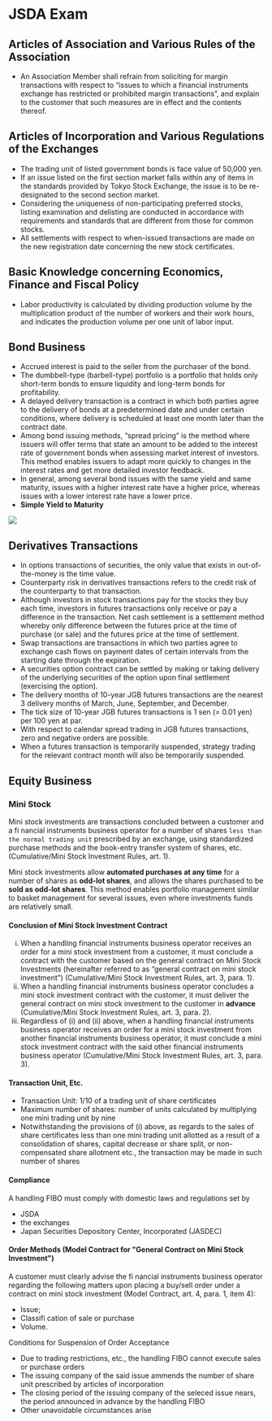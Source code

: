 # JSDA Exam

## Articles of Association and Various Rules of the Association

- An Association Member shall refrain from soliciting for margin transactions with respect to “issues to which a financial instruments exchange has restricted or prohibited margin transactions”, and explain to the customer that such measures are in effect and the contents thereof.

## Articles of Incorporation and Various Regulations of the Exchanges

- The trading unit of listed government bonds is face value of 50,000 yen.
- If an issue listed on the first section market falls within any of items in the standards provided by Tokyo Stock Exchange, the issue is to be re-designated to the second section market.
- Considering the uniqueness of non-participating preferred stocks, listing examination and delisting are conducted in accordance with requirements and standards that are different from those for common stocks.
- All settlements with respect to when-issued transactions are made on the new registration date concerning the new stock certificates.

## Basic Knowledge concerning Economics, Finance and Fiscal Policy

- Labor productivity is calculated by dividing production volume by the multiplication product of the number of workers and their work hours, and indicates the production volume per one unit of labor input.

## Bond Business

- Accrued interest is paid to the seller from the purchaser of the bond.
- The dumbbell-type (barbell-type) portfolio is a portfolio that holds only short-term bonds to ensure liquidity and long-term bonds for profitability.
- A delayed delivery transaction is a contract in which both parties agree to the delivery of bonds at a predetermined date and under certain conditions, where delivery is scheduled at least one month later than the contract date.
- Among bond issuing methods, “spread pricing” is the method where issuers will offer terms that state an amount to be added to the interest rate of government bonds when assessing market interest of investors. This method enables issuers to adapt more quickly to changes in the interest rates and get more detailed investor feedback.
- In general, among several bond issues with the same yield and same maturity, issues with a higher interest rate have a higher price, whereas issues with a lower interest rate have a lower price.
- **Simple Yield to Maturity**

<img src="https://render.githubusercontent.com/render/math?math=SYTM =\frac{Coupon%2B\frac{Redemption Price - Purchase Price}{N}}{Purchase Price}">

## Derivatives Transactions

- In options transactions of securities, the only value that exists in out-of-the-money is the time value.
- Counterparty risk in derivatives transactions refers to the credit risk of the counterparty to that transaction.
- Although investors in stock transactions pay for the stocks they buy each time, investors in futures transactions only receive or pay a difference in the transaction. Net cash settlement is a settlement method whereby only difference between the futures price at the time of purchase (or sale) and the futures price at the time of settlement.
- Swap transactions are transactions in which two parties agree to exchange cash flows on payment dates of certain intervals from the starting date through the expiration.
- A securities option contract can be settled by making or taking delivery of the underlying securities of the option upon final settlement (exercising the option).
- The delivery months of 10-year JGB futures transactions are the nearest 3 delivery months of March, June, September, and December.
- The tick size of 10-year JGB futures transactions is 1 sen (= 0.01 yen) per 100 yen at par.
- With respect to calendar spread trading in JGB futures transactions, zero and negative orders are possible.
- When a futures transaction is temporarily suspended, strategy trading for the relevant contract month will also be temporarily suspended.

## Equity Business

### Mini Stock

Mini stock investments are transactions concluded between a customer and a fi nancial instruments business operator for a number of shares `less than the normal trading unit` prescribed by an exchange, using standardized purchase methods and the book-entry transfer system of shares, etc. (Cumulative/Mini Stock Investment Rules, art. 1).

Mini stock investments allow **automated purchases at any time** for a number of shares as **odd-lot shares**, and allows the shares purchased to be **sold as odd-lot shares**. This method enables portfolio management similar to basket management for several issues, even where investments funds are relatively small.

#### Conclusion of Mini Stock Investment Contract

<ol type="i">
  <li>
    When a handling financial instruments business operator receives an order for a mini stock investment from a customer, it must conclude a contract with the customer based on the general contract on Mini Stock Investments (hereinafter referred to as “general contract on mini stock investment”) (Cumulative/Mini Stock Investment Rules, art. 3, para. 1).
  </li>
  <li>
    When a handling financial instruments business operator concludes a mini stock investment contract with the customer, it must deliver the general contract on mini stock investment to the customer in <b>advance</b> (Cumulative/Mini Stock Investment Rules, art. 3, para. 2).
  </li>
  <li> 
    Regardless of (i) and (ii) above, when a handling financial instruments business operator receives an order for a mini stock investment from another financial instruments business operator, it must conclude a mini stock investment contract with the said other financial instruments business operator (Cumulative/Mini Stock Investment Rules, art. 3, para. 3).
  </li>
</ol>

#### Transaction Unit, Etc.
* Transaction Unit: 1/10 of a trading unit of share certificates
* Maximum number of shares: number of units calculated by multiplying one mini trading unit by nine
* Notwithstanding the provisions of (i) above, as regards to the sales of share certificates less than one mini trading unit allotted as a result of a consolidation of shares, capital
decrease or share split, or non-compensated share allotment etc., the transaction may be made in such number of shares

#### Compliance
A handling FIBO must comply with domestic laws and regulations set by
* JSDA
* the exchanges
* Japan Securities Depository Center, Incorporated (JASDEC)

#### Order Methods (Model Contract for "General Contract on Mini Stock Investment")
A customer must clearly advise the fi nancial instruments business operator regarding the
following matters upon placing a buy/sell order under a contract on mini stock investment (Model
Contract, art. 4, para. 1, item 4):
* Issue;
* Classifi cation of sale or purchase
* Volume.

Conditions for Suspension of Order Acceptance
* Due to trading restrictions, etc., the handling FIBO cannot execute sales or purchase orders
* The issuing company of the said issue ammends the number of share unit prescribed by articles of incorporation
* The closing period of the issuing company of the seleced issue nears, the period announced in advance by the handling FIBO
* Other unavoidable circumstances arise


